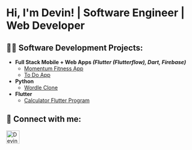 <h1>Hi, I'm Devin! | Software Engineer | Web Developer </h1>

<h2>👨‍💻 Software Development Projects:</h2>

- <b>Full Stack Mobile + Web Apps <i>(Flutter (Flutterflow), Dart, Firebase)</b></i>
  - [Momentum Fitness App](https://github.com/DevinCastillo5/Momentum)
  - [To Do App](https://github.com/DevinCastillo5/TodoApp-FlutterFlow)
- <b>Python</b>
  - [Wordle Clone](https://github.com/DevinCastillo5/Wordle-Clone)
- <b>Flutter</b>
  - [Calculator Flutter Program](https://github.com/DevinCastillo5/flutter-calculator)
  


<h2> 🤳 Connect with me:</h2>

[<img align="left" alt="DevinCastillo | LinkedIn" width="35px" src="https://cdn.jsdelivr.net/npm/simple-icons@v3/icons/linkedin.svg" />][linkedin]

[linkedin]: https://www.linkedin.com/in/devin-castillo/
